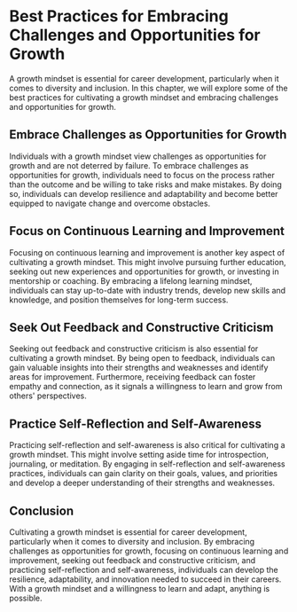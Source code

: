 Best Practices for Embracing Challenges and Opportunities for Growth
=============================================================================================================

A growth mindset is essential for career development, particularly when it comes to diversity and inclusion. In this chapter, we will explore some of the best practices for cultivating a growth mindset and embracing challenges and opportunities for growth.

Embrace Challenges as Opportunities for Growth
----------------------------------------------

Individuals with a growth mindset view challenges as opportunities for growth and are not deterred by failure. To embrace challenges as opportunities for growth, individuals need to focus on the process rather than the outcome and be willing to take risks and make mistakes. By doing so, individuals can develop resilience and adaptability and become better equipped to navigate change and overcome obstacles.

Focus on Continuous Learning and Improvement
--------------------------------------------

Focusing on continuous learning and improvement is another key aspect of cultivating a growth mindset. This might involve pursuing further education, seeking out new experiences and opportunities for growth, or investing in mentorship or coaching. By embracing a lifelong learning mindset, individuals can stay up-to-date with industry trends, develop new skills and knowledge, and position themselves for long-term success.

Seek Out Feedback and Constructive Criticism
--------------------------------------------

Seeking out feedback and constructive criticism is also essential for cultivating a growth mindset. By being open to feedback, individuals can gain valuable insights into their strengths and weaknesses and identify areas for improvement. Furthermore, receiving feedback can foster empathy and connection, as it signals a willingness to learn and grow from others' perspectives.

Practice Self-Reflection and Self-Awareness
-------------------------------------------

Practicing self-reflection and self-awareness is also critical for cultivating a growth mindset. This might involve setting aside time for introspection, journaling, or meditation. By engaging in self-reflection and self-awareness practices, individuals can gain clarity on their goals, values, and priorities and develop a deeper understanding of their strengths and weaknesses.

Conclusion
----------

Cultivating a growth mindset is essential for career development, particularly when it comes to diversity and inclusion. By embracing challenges as opportunities for growth, focusing on continuous learning and improvement, seeking out feedback and constructive criticism, and practicing self-reflection and self-awareness, individuals can develop the resilience, adaptability, and innovation needed to succeed in their careers. With a growth mindset and a willingness to learn and adapt, anything is possible.
